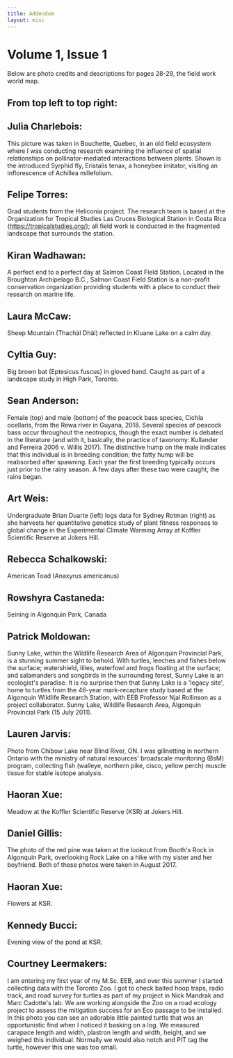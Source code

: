 ```yaml
---
title: Addendum
layout: misc
---
```


# Volume 1, Issue 1

Below are photo credits and descriptions for pages 28-29, the field work world map.

## From top left to top right:

## Julia Charlebois:

This picture was taken in Bouchette, Quebec, in an old field ecosystem where I was conducting
research examining the influence of spatial relationships on pollinator-mediated interactions
between plants. Shown is the introduced Syrphid fly, Eristalis tenax, a honeybee imitator,
visiting an inflorescence of Achillea millefolium.

## Felipe Torres:

Grad students from the Heliconia project. The research team is based at the Organization for
Tropical Studies Las Cruces Biological Station in Costa Rica (https://tropicalstudies.org/); all
field work is conducted in the fragmented landscape that surrounds the station.

## Kiran Wadhawan:

A perfect end to a perfect day at Salmon Coast Field Station. Located in the Broughton
Archipelago B.C., Salmon Coast Field Station is a non-profit conservation organization
providing students with a place to conduct their research on marine life.

## Laura McCaw:

Sheep Mountain (Thachäl Dhäl) reflected in Kluane Lake on a calm day.

## Cyltia Guy:

Big brown bat (Eptesicus fuscus) in gloved hand. Caught as part of a landscape study in High
Park, Toronto.

## Sean Anderson:

Female (top) and male (bottom) of the peacock bass species, Cichla ocellaris, from the Rewa
river in Guyana, 2018. Several species of peacock bass occur throughout the neotropics, though
the exact number is debated in the literature (and with it, basically, the practice of taxonomy:
Kullander and Ferreira 2006 v. Willis 2017). The distinctive hump on the male indicates that this
individual is in breeding condition; the fatty hump will be reabsorbed after spawning. Each year
the first breeding typically occurs just prior to the rainy season. A few days after these two were
caught, the rains began.

## Art Weis:

Undergraduate Brian Duarte (left) logs data for Sydney Rotman (right) as she harvests her
quantitative genetics study of plant fitness responses to global change in the Experimental
Climate Warming Array at Koffler Scientific Reserve at Jokers Hill.

## Rebecca Schalkowski:

American Toad (Anaxyrus americanus)

## Rowshyra Castaneda:
Seining in Algonquin Park, Canada

## Patrick Moldowan:

Sunny Lake, within the Wildlife Research Area of Algonquin Provincial Park, is a stunning
summer sight to behold. With turtles, leeches and fishes below the surface; watershield, lilies,
waterfowl and frogs floating at the surface; and salamanders and songbirds in the surrounding
forest, Sunny Lake is an ecologist's paradise. It is no surprise then that Sunny Lake is a 'legacy
site', home to turtles from the 46-year mark-recapture study based at the Algonquin Wildlife
Research Station, with EEB Professor Njal Rollinson as a project collaborator.
Sunny Lake, Wildlife Research Area, Algonquin Provincial Park (15 July 2011).

## Lauren Jarvis:

Photo from Chibow Lake near Blind River, ON. I was gillnetting in northern Ontario with the
ministry of natural resources' broadscale monitoring (BsM) program, collecting fish (walleye,
northern pike, cisco, yellow perch) muscle tissue for stable isotope analysis.

## Haoran Xue:

Meadow at the Koffler Scientific Reserve (KSR) at Jokers Hill.

## Daniel Gillis:

The photo of the red pine was taken at the lookout from Booth's Rock in Algonquin Park,
overlooking Rock Lake on a hike with my sister and her boyfriend. Both of these photos were
taken in August 2017.

## Haoran Xue:

Flowers at KSR.

## Kennedy Bucci:

Evening view of the pond at KSR.

## Courtney Leermakers:

I am entering my first year of my M.Sc. EEB, and over this summer I started collecting data with
the Toronto Zoo. I got to check baited hoop traps, radio track, and road survey for turtles as part
of my project in Nick Mandrak and Marc Cadotte's lab. We are working alongside the Zoo on a
road ecology project to assess the mitigation success for an Eco passage to be installed. In this
photo you can see an adorable little painted turtle that was an opportunistic find when I noticed it
basking on a log. We measured carapace length and width, plastron length and width, height, and
we weighed this individual. Normally we would also notch and PIT tag the turtle, however this
one was too small.
